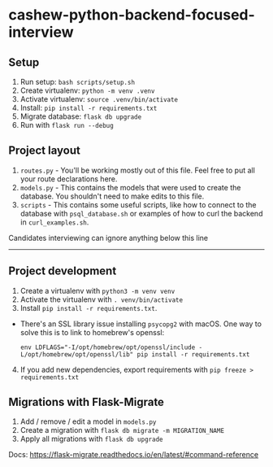 # cashew-python-backend-focused-interview

## Setup
1. Run setup: `bash scripts/setup.sh`
2. Create virtualenv: `python -m venv .venv`
3. Activate virtualenv: `source .venv/bin/activate`
4. Install: `pip install -r requirements.txt`
5. Migrate database: `flask db upgrade`
6. Run with `flask run --debug`

## Project layout

1. `routes.py` - You'll be working mostly out of this file. Feel free to put all your route declarations here.
2. `models.py` - This contains the models that were used to create the database. You shouldn't need to make edits to this file.
3. `scripts` - This contains some useful scripts, like how to connect to the database with `psql_database.sh` or examples of how to curl the backend in `curl_examples.sh`.

Candidates interviewing can ignore anything below this line

-----

## Project development
1. Create a virtualenv with `python3 -m venv venv`
2. Activate the virtualenv with `. venv/bin/activate`
3. Install `pip install -r requirements.txt`.
- There's an SSL library issue installing `psycopg2` with macOS. One way to solve this is to link to homebrew's openssl:
    ```
    env LDFLAGS="-I/opt/homebrew/opt/openssl/include -L/opt/homebrew/opt/openssl/lib" pip install -r requirements.txt
    ```
4. If you add new dependencies, export requirements with `pip freeze > requirements.txt`

## Migrations with Flask-Migrate
1. Add / remove / edit a model in `models.py`
2. Create a migration with `flask db migrate -m MIGRATION_NAME`
3. Apply all migrations with `flask db upgrade`

Docs: https://flask-migrate.readthedocs.io/en/latest/#command-reference
